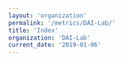 ```yaml
---
layout: 'organization'
permalink: '/metrics/DAI-Lab/'
title: 'Index'
organization: 'DAI-Lab'
current_date: '2019-01-06'
---
```

